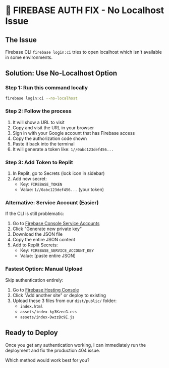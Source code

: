 # 🔐 FIREBASE AUTH FIX - No Localhost Issue

## The Issue
Firebase CLI `firebase login:ci` tries to open localhost which isn't available in some environments.

## Solution: Use No-Localhost Option

### Step 1: Run this command locally
```bash
firebase login:ci --no-localhost
```

### Step 2: Follow the process
1. It will show a URL to visit
2. Copy and visit the URL in your browser
3. Sign in with your Google account that has Firebase access
4. Copy the authorization code shown
5. Paste it back into the terminal
6. It will generate a token like: `1//0abc123def456...`

### Step 3: Add Token to Replit
1. In Replit, go to Secrets (lock icon in sidebar)
2. Add new secret:
   - Key: `FIREBASE_TOKEN`
   - Value: `1//0abc123def456...` (your token)

### Alternative: Service Account (Easier)
If the CLI is still problematic:

1. Go to [Firebase Console Service Accounts](https://console.firebase.google.com/project/crednxt-ef673/settings/serviceaccounts/adminsdk)
2. Click "Generate new private key"
3. Download the JSON file
4. Copy the entire JSON content
5. Add to Replit Secrets:
   - Key: `FIREBASE_SERVICE_ACCOUNT_KEY`
   - Value: [paste entire JSON]

### Fastest Option: Manual Upload
Skip authentication entirely:
1. Go to [Firebase Hosting Console](https://console.firebase.google.com/project/crednxt-ef673/hosting)
2. Click "Add another site" or deploy to existing
3. Upload these 3 files from our `dist/public/` folder:
   - `index.html`
   - `assets/index-ky3KzecG.css` 
   - `assets/index-DwzzBc9E.js`

## Ready to Deploy
Once you get any authentication working, I can immediately run the deployment and fix the production 404 issue.

Which method would work best for you?